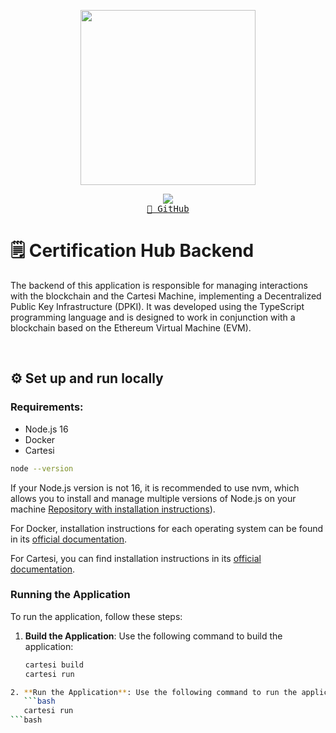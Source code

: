 

<p align="center"><img align="center" width="280" src="./.github/logo-light.svg#gh-light-mode-only"/></p>
<p align="center">
  <img src="https://skillicons.dev/icons?i=typescript,docker,nodejs" /> <br/>
  <a href="https://github.com/mateus-sartorio/corenotes"><kbd>🔵 GitHub</kbd></a>
</p>

# 🗒️ Certification Hub Backend


The backend of this application is responsible for managing interactions with the blockchain and the Cartesi Machine, implementing a Decentralized Public Key Infrastructure (DPKI). It was developed using the  TypeScript programming language and is designed to work in conjunction with a blockchain based on the Ethereum Virtual Machine (EVM).

<br/>

## ⚙️ Set up and run locally

### Requirements:

- Node.js 16 
- Docker
- Cartesi


```bash
node --version
```


If your Node.js version is not 16, it is recommended to use nvm, which allows you to install and manage multiple versions of Node.js on your machine  [Repository with installation instructions](https://github.com/nvm-sh/nvm)).

For Docker, installation instructions for each operating system can be found in its [official documentation](https://docs.docker.com/engine/install/).

For Cartesi, you can find installation instructions in its [official documentation](https://docs.cartesi.io/cartesi-rollups/1.3/development/installation/).

### Running the Application

To run the application, follow these steps:

1. **Build the Application**: Use the following command to build the application:
   ```bash
   cartesi build
   cartesi run
```bash
2. **Run the Application**: Use the following command to run the application:
   ```bash
   cartesi run
```bash